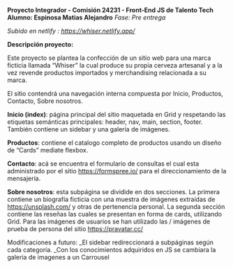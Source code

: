 **Proyecto Integrador - Comisión 24231 -  Front-End JS de Talento Tech**
**Alumno: Espinosa Matias Alejandro**
*Fase: Pre entrega* 

*Subido en netlify :  https://whiser.netlify.app/*

**Descripción proyecto:**

Este proyecto se plantea la confección de un sitio web para una marca ficticia llamada “Whiser” la cual produce su propia cerveza artesanal y a la vez revende productos importados y merchandising relacionada a su marca.

El sitio contendrá una navegación interna compuesta por Inicio, Productos, Contacto, Sobre nosotros.

**Inicio (index)**: página principal del sitio maquetada en Grid y respetando las etiquetas semánticas principales: header, nav, main, section, footer.
También contiene un sidebar y una galería de imágenes.

**Productos**: contiene el catalogo completo de productos usando un diseño de “Cards” mediate flexbox.

**Contacto**: acá se encuentra el formulario de consultas el cual esta administrado por el sitio https://formspree.io/ para el direccionamiento de la mensajería.

**Sobre nosotros**: esta subpágina se dividide en dos secciones. La primera contiene un biografía ficticia con una muestra de imágenes extraídas de https://unsplash.com/ y otras de pertenencia personal. La segunda sección contiene las reseñas las cuales se presentan en forma de cards, utilizando Grid. Para las imágenes de usuarios se han utilizado las / imágenes de prueba de persona del sitio https://pravatar.cc/ 


Modificaciones a futuro:
                        _El sidebar redireccionará a subpáginas según cada categoría.
                        _Con los conocimientos adquiridos en JS se cambiara la galeria de imagenes a un Carrousel
